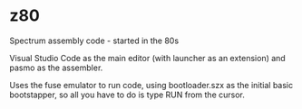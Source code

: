# z80
Spectrum assembly code - started in the 80s

Visual Studio Code as the main editor (with launcher as an extension) and pasmo as the assembler.

Uses the fuse emulator to run code, using bootloader.szx as the initial basic bootstapper, so all you have to do is type RUN from the cursor.
